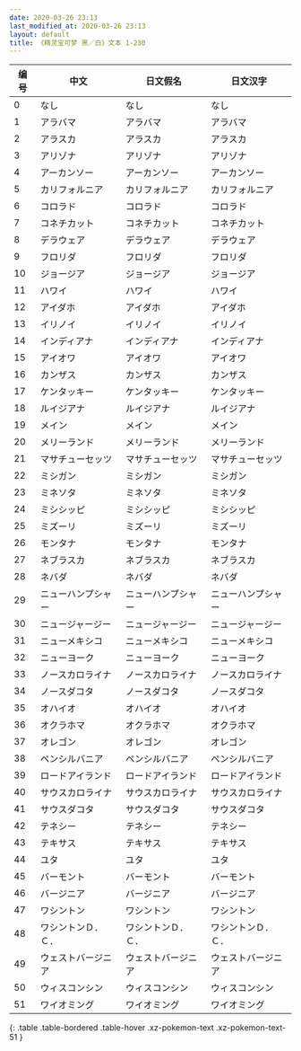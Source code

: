 ```yaml
---
date: 2020-03-26 23:13
last_modified_at: 2020-03-26 23:13
layout: default
title: 《精灵宝可梦 黑／白》文本 1-230
---
```

| 编号 | 中文 | 日文假名 | 日文汉字 |
| ---- | ---- | ---- | --- |
| 0 | なし | なし | なし |
| 1 | アラバマ | アラバマ | アラバマ |
| 2 | アラスカ | アラスカ | アラスカ |
| 3 | アリゾナ | アリゾナ | アリゾナ |
| 4 | アーカンソー | アーカンソー | アーカンソー |
| 5 | カリフォルニア | カリフォルニア | カリフォルニア |
| 6 | コロラド | コロラド | コロラド |
| 7 | コネチカット | コネチカット | コネチカット |
| 8 | デラウェア | デラウェア | デラウェア |
| 9 | フロリダ | フロリダ | フロリダ |
| 10 | ジョージア | ジョージア | ジョージア |
| 11 | ハワイ | ハワイ | ハワイ |
| 12 | アイダホ | アイダホ | アイダホ |
| 13 | イリノイ | イリノイ | イリノイ |
| 14 | インディアナ | インディアナ | インディアナ |
| 15 | アイオワ | アイオワ | アイオワ |
| 16 | カンザス | カンザス | カンザス |
| 17 | ケンタッキー | ケンタッキー | ケンタッキー |
| 18 | ルイジアナ | ルイジアナ | ルイジアナ |
| 19 | メイン | メイン | メイン |
| 20 | メリーランド | メリーランド | メリーランド |
| 21 | マサチューセッツ | マサチューセッツ | マサチューセッツ |
| 22 | ミシガン | ミシガン | ミシガン |
| 23 | ミネソタ | ミネソタ | ミネソタ |
| 24 | ミシシッピ | ミシシッピ | ミシシッピ |
| 25 | ミズーリ | ミズーリ | ミズーリ |
| 26 | モンタナ | モンタナ | モンタナ |
| 27 | ネブラスカ | ネブラスカ | ネブラスカ |
| 28 | ネバダ | ネバダ | ネバダ |
| 29 | ニューハンプシャー | ニューハンプシャー | ニューハンプシャー |
| 30 | ニュージャージー | ニュージャージー | ニュージャージー |
| 31 | ニューメキシコ | ニューメキシコ | ニューメキシコ |
| 32 | ニューヨーク | ニューヨーク | ニューヨーク |
| 33 | ノースカロライナ | ノースカロライナ | ノースカロライナ |
| 34 | ノースダコタ | ノースダコタ | ノースダコタ |
| 35 | オハイオ | オハイオ | オハイオ |
| 36 | オクラホマ | オクラホマ | オクラホマ |
| 37 | オレゴン | オレゴン | オレゴン |
| 38 | ペンシルバニア | ペンシルバニア | ペンシルバニア |
| 39 | ロードアイランド | ロードアイランド | ロードアイランド |
| 40 | サウスカロライナ | サウスカロライナ | サウスカロライナ |
| 41 | サウスダコタ | サウスダコタ | サウスダコタ |
| 42 | テネシー | テネシー | テネシー |
| 43 | テキサス | テキサス | テキサス |
| 44 | ユタ | ユタ | ユタ |
| 45 | バーモント | バーモント | バーモント |
| 46 | バージニア | バージニア | バージニア |
| 47 | ワシントン | ワシントン | ワシントン |
| 48 | ワシントンＤ．Ｃ． | ワシントンＤ．Ｃ． | ワシントンＤ．Ｃ． |
| 49 | ウェストバージニア | ウェストバージニア | ウェストバージニア |
| 50 | ウィスコンシン | ウィスコンシン | ウィスコンシン |
| 51 | ワイオミング | ワイオミング | ワイオミング |
{: .table .table-bordered .table-hover .xz-pokemon-text .xz-pokemon-text-51 }